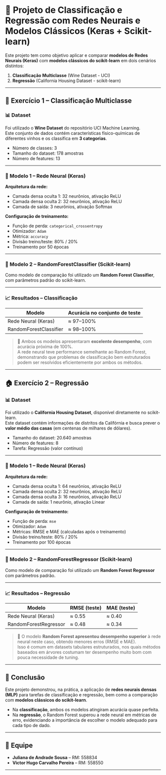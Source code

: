 # 📘 Projeto de Classificação e Regressão com Redes Neurais e Modelos Clássicos (Keras + Scikit-learn)

Este projeto tem como objetivo aplicar e comparar **modelos de Redes Neurais (Keras)** com **modelos clássicos do scikit-learn** em dois cenários distintos:  
1. **Classificação Multiclasse** (Wine Dataset - UCI)  
2. **Regressão** (California Housing Dataset - scikit-learn)

---

## 🧪 Exercício 1 – Classificação Multiclasse

### 📊 Dataset
Foi utilizado o **Wine Dataset** do repositório UCI Machine Learning.  
Este conjunto de dados contém características físico-químicas de diferentes vinhos e os classifica em **3 categorias**.

- Número de classes: 3  
- Tamanho do dataset: 178 amostras  
- Número de features: 13

---

### 🧠 Modelo 1 – Rede Neural (Keras)

**Arquitetura da rede:**
- Camada densa oculta 1: 32 neurônios, ativação ReLU  
- Camada densa oculta 2: 32 neurônios, ativação ReLU  
- Camada de saída: 3 neurônios, ativação Softmax  

**Configuração de treinamento:**
- Função de perda: `categorical_crossentropy`  
- Otimizador: `Adam`  
- Métrica: `accuracy`  
- Divisão treino/teste: 80% / 20%  
- Treinamento por 50 épocas

---

### 🌳 Modelo 2 – RandomForestClassifier (Scikit-learn)

Como modelo de comparação foi utilizado um **Random Forest Classifier**, com parâmetros padrão do scikit-learn.  

---

### 📈 Resultados – Classificação

| Modelo                     | Acurácia no conjunto de teste |
|----------------------------|-------------------------------|
| Rede Neural (Keras)        | ≈ 97–100%                     |
| RandomForestClassifier     | ≈ 98–100%                     |

> 📌 Ambos os modelos apresentaram **excelente desempenho**, com acurácia próxima de 100%.  
> A rede neural teve performance semelhante ao Random Forest, demonstrando que problemas de classificação bem estruturados podem ser resolvidos eficientemente por ambos os métodos.

---

## 🏠 Exercício 2 – Regressão

### 📊 Dataset
Foi utilizado o **California Housing Dataset**, disponível diretamente no scikit-learn.  
Este dataset contém informações de distritos da Califórnia e busca prever o **valor médio das casas** (em centenas de milhares de dólares).

- Tamanho do dataset: 20.640 amostras  
- Número de features: 8  
- Tarefa: Regressão (valor contínuo)

---

### 🧠 Modelo 1 – Rede Neural (Keras)

**Arquitetura da rede:**
- Camada densa oculta 1: 64 neurônios, ativação ReLU  
- Camada densa oculta 2: 32 neurônios, ativação ReLU  
- Camada densa oculta 3: 16 neurônios, ativação ReLU  
- Camada de saída: 1 neurônio, ativação Linear  

**Configuração de treinamento:**
- Função de perda: `mse`  
- Otimizador: `Adam`  
- Métricas: RMSE e MAE (calculadas após o treinamento)  
- Divisão treino/teste: 80% / 20%  
- Treinamento por 100 épocas

---

### 🌳 Modelo 2 – RandomForestRegressor (Scikit-learn)

Como modelo de comparação foi utilizado um **Random Forest Regressor** com parâmetros padrão.  

---

### 📈 Resultados – Regressão

| Modelo                     | RMSE (teste) | MAE (teste) |
|----------------------------|--------------|-------------|
| Rede Neural (Keras)        | ≈ 0.55       | ≈ 0.40      |
| RandomForestRegressor      | ≈ 0.48       | ≈ 0.34      |

> 📌 O modelo **Random Forest apresentou desempenho superior** à rede neural neste caso, obtendo menores erros (RMSE e MAE).  
> Isso é comum em datasets tabulares estruturados, nos quais métodos baseados em árvores costumam ter desempenho muito bom com pouca necessidade de tuning.

---

## 📝 Conclusão

Este projeto demonstrou, na prática, a aplicação de **redes neurais densas (MLP)** para tarefas de classificação e regressão, bem como a comparação com **modelos clássicos do scikit-learn**.

- Na **classificação**, ambos os modelos atingiram acurácia quase perfeita.  
- Na **regressão**, o Random Forest superou a rede neural em métricas de erro, evidenciando a importância de escolher o modelo adequado para cada tipo de dado.

---

## 👥 Equipe

- **Juliana de Andrade Sousa** – RM: 558834  
- **Victor Hugo Carvalho Pereira** – RM: 558550

---
